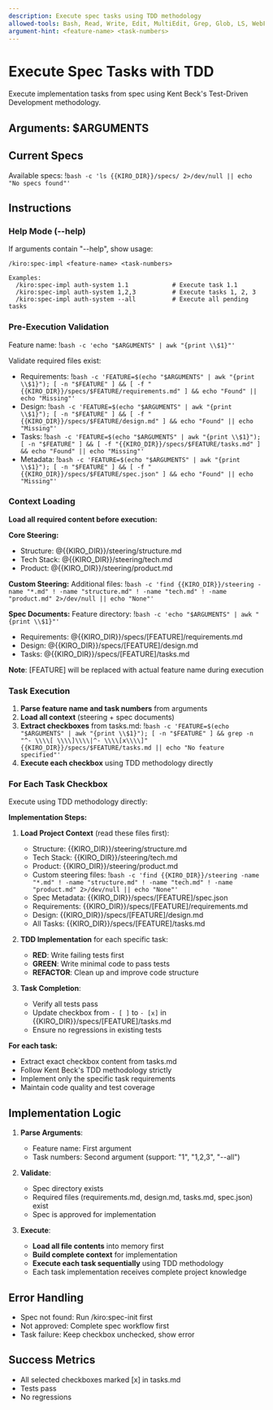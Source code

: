 ```yaml
---
description: Execute spec tasks using TDD methodology
allowed-tools: Bash, Read, Write, Edit, MultiEdit, Grep, Glob, LS, WebFetch
argument-hint: <feature-name> <task-numbers>
---
```


# Execute Spec Tasks with TDD

Execute implementation tasks from spec using Kent Beck's Test-Driven Development methodology.

## Arguments: $ARGUMENTS

## Current Specs
Available specs: !`bash -c 'ls {{KIRO_DIR}}/specs/ 2>/dev/null || echo "No specs found"'`

## Instructions

### Help Mode (--help)
If arguments contain "--help", show usage:
```
/kiro:spec-impl <feature-name> <task-numbers>

Examples:
  /kiro:spec-impl auth-system 1.1            # Execute task 1.1
  /kiro:spec-impl auth-system 1,2,3          # Execute tasks 1, 2, 3
  /kiro:spec-impl auth-system --all          # Execute all pending tasks
```

### Pre-Execution Validation
Feature name: !`bash -c 'echo "$ARGUMENTS" | awk "{print \\$1}"'`

Validate required files exist:
- Requirements: !`bash -c 'FEATURE=$(echo "$ARGUMENTS" | awk "{print \\$1}"); [ -n "$FEATURE" ] && [ -f "{{KIRO_DIR}}/specs/$FEATURE/requirements.md" ] && echo "Found" || echo "Missing"'`
- Design: !`bash -c 'FEATURE=$(echo "$ARGUMENTS" | awk "{print \\$1}"); [ -n "$FEATURE" ] && [ -f "{{KIRO_DIR}}/specs/$FEATURE/design.md" ] && echo "Found" || echo "Missing"'`
- Tasks: !`bash -c 'FEATURE=$(echo "$ARGUMENTS" | awk "{print \\$1}"); [ -n "$FEATURE" ] && [ -f "{{KIRO_DIR}}/specs/$FEATURE/tasks.md" ] && echo "Found" || echo "Missing"'`
- Metadata: !`bash -c 'FEATURE=$(echo "$ARGUMENTS" | awk "{print \\$1}"); [ -n "$FEATURE" ] && [ -f "{{KIRO_DIR}}/specs/$FEATURE/spec.json" ] && echo "Found" || echo "Missing"'`

### Context Loading
**Load all required content before execution:**

**Core Steering:**
- Structure: @{{KIRO_DIR}}/steering/structure.md
- Tech Stack: @{{KIRO_DIR}}/steering/tech.md  
- Product: @{{KIRO_DIR}}/steering/product.md

**Custom Steering:**
Additional files: !`bash -c 'find {{KIRO_DIR}}/steering -name "*.md" ! -name "structure.md" ! -name "tech.md" ! -name "product.md" 2>/dev/null || echo "None"'`

**Spec Documents:**
Feature directory: !`bash -c 'echo "$ARGUMENTS" | awk "{print \\$1}"'`
- Requirements: @{{KIRO_DIR}}/specs/[FEATURE]/requirements.md
- Design: @{{KIRO_DIR}}/specs/[FEATURE]/design.md
- Tasks: @{{KIRO_DIR}}/specs/[FEATURE]/tasks.md

**Note**: [FEATURE] will be replaced with actual feature name during execution

### Task Execution
1. **Parse feature name and task numbers** from arguments
2. **Load all context** (steering + spec documents)
3. **Extract checkboxes** from tasks.md: !`bash -c 'FEATURE=$(echo "$ARGUMENTS" | awk "{print \\$1}"); [ -n "$FEATURE" ] && grep -n "^- \\\\[ \\\\]\\\\|^- \\\\[x\\\\]" {{KIRO_DIR}}/specs/$FEATURE/tasks.md || echo "No feature specified"'`
4. **Execute each checkbox** using TDD methodology directly

### For Each Task Checkbox
Execute using TDD methodology directly:

**Implementation Steps:**
1. **Load Project Context** (read these files first):
   - Structure: {{KIRO_DIR}}/steering/structure.md  
   - Tech Stack: {{KIRO_DIR}}/steering/tech.md
   - Product: {{KIRO_DIR}}/steering/product.md
   - Custom steering files: !`bash -c 'find {{KIRO_DIR}}/steering -name "*.md" ! -name "structure.md" ! -name "tech.md" ! -name "product.md" 2>/dev/null || echo "None"'`
   - Spec Metadata: {{KIRO_DIR}}/specs/[FEATURE]/spec.json
   - Requirements: {{KIRO_DIR}}/specs/[FEATURE]/requirements.md
   - Design: {{KIRO_DIR}}/specs/[FEATURE]/design.md
   - All Tasks: {{KIRO_DIR}}/specs/[FEATURE]/tasks.md

2. **TDD Implementation** for each specific task:
   - **RED**: Write failing tests first
   - **GREEN**: Write minimal code to pass tests
   - **REFACTOR**: Clean up and improve code structure

3. **Task Completion**:
   - Verify all tests pass
   - Update checkbox from `- [ ]` to `- [x]` in {{KIRO_DIR}}/specs/[FEATURE]/tasks.md
   - Ensure no regressions in existing tests

**For each task:**
- Extract exact checkbox content from tasks.md
- Follow Kent Beck's TDD methodology strictly
- Implement only the specific task requirements
- Maintain code quality and test coverage

## Implementation Logic

1. **Parse Arguments**:
   - Feature name: First argument
   - Task numbers: Second argument (support: "1", "1,2,3", "--all")

2. **Validate**:
   - Spec directory exists
   - Required files (requirements.md, design.md, tasks.md, spec.json) exist
   - Spec is approved for implementation

3. **Execute**:
   - **Load all file contents** into memory first
   - **Build complete context** for implementation
   - **Execute each task sequentially** using TDD methodology
   - Each task implementation receives complete project knowledge

## Error Handling

- Spec not found: Run /kiro:spec-init first
- Not approved: Complete spec workflow first
- Task failure: Keep checkbox unchecked, show error

## Success Metrics

- All selected checkboxes marked [x] in tasks.md
- Tests pass
- No regressions
